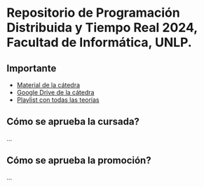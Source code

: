 # Repositorio de Programación Distribuida y Tiempo Real 2024, Facultad de Informática, UNLP.

## Importante

-   [Material de la cátedra](https://ideas.info.unlp.edu.ar/2024-pdytr-1/Start/Welcome/View/Show/EnterCourse/51bd12be-2da0-11ef-b6e3-3292d73aa1e7)
-   [Google Drive de la cátedra](https://drive.google.com/drive/folders/13A_bJ7KJGUmDgGuQ5Lm7mHBpqI6YuugR?usp=sharing)
-   [Playlist con todas las teorías](https://www.youtube.com/playlist?list=PLDJU8kNAPOn8GJvFmLAcB7rPp2kkv5XE1)

## Cómo se aprueba la cursada?

...

## Cómo se aprueba la promoción?

...

